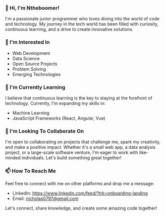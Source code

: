 ### 👋 Hi, I'm Ntheboomer!

I'm a passionate junior programmer who loves diving into the world of code and technology. My journey in the tech world has been filled with curiosity, continuous learning, and a drive to create innovative solutions.

### 👀 I'm Interested In

- Web Development
- Data Science
- Open Source Projects
- Problem Solving
- Emerging Technologies

### 🌱 I'm Currently Learning

I believe that continuous learning is the key to staying at the forefront of technology. Currently, I'm expanding my skills in:

- Machine Learning
- JavaScript Frameworks (React, Angular, Vue)

### 💞️ I'm Looking To Collaborate On

I'm open to collaborating on projects that challenge me, spark my creativity, and make a positive impact. Whether it's a small web app, a data analysis project, or a large-scale software venture, I'm eager to work with like-minded individuals. Let's build something great together!

### 📫 How To Reach Me

Feel free to connect with me on other platforms and drop me a message:

- LinkedIn: https://www.linkedin.com/feed/?trk=onboarding-landing
- Email: nicholas0797@gmail.com

Let's connect, share knowledge, and create some amazing code together!

<!---
Ntheboomer/Ntheboomer is a ✨ special ✨ repository because its `README.md` (this file) appears on your GitHub profile.
You can click the "Preview" link to take a look at my changes.
--->

